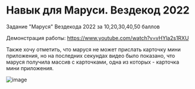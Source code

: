# Навык для Маруси. Вездекод 2022

Задание "Маруся" Вездекода 2022 за 10,20,30,40,50 баллов

Демонстрация работы: https://www.youtube.com/watch?v=vHYla2s1RXU

Также хочу отметить, что маруся не может прислать карточку мини приложения, но на последних секундах видео было показано, что маруся получила массив с карточками, одна из которых - карточка мини приложения.

![image](https://user-images.githubusercontent.com/40739871/164970394-da322b2c-b374-4766-b2d5-cb8ca0473ad3.png)
